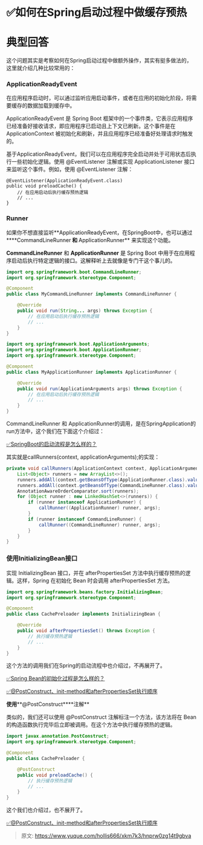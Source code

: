 # ✅如何在Spring启动过程中做缓存预热

# 典型回答


这个问题其实是考察如何在Spring启动过程中做额外操作，其实有挺多做法的，这里就介绍几种比较常用的：



### ApplicationReadyEvent


在应用程序启动时，可以通过监听应用启动事件，或者在应用的初始化阶段，将需要缓存的数据加载到缓存中。



ApplicationReadyEvent 是 Spring Boot 框架中的一个事件类，它表示应用程序已经准备好接收请求，即应用程序已启动且上下文已刷新。这个事件是在 ApplicationContext 被初始化和刷新，并且应用程序已经准备好处理请求时触发的。



基于ApplicationReadyEvent，我们可以在应用程序完全启动并处于可用状态后执行一些初始化逻辑。使用 @EventListener 注解或实现 ApplicationListener 接口来监听这个事件。例如，使用 @EventListener 注解：



```plain
@EventListener(ApplicationReadyEvent.class)
public void preloadCache() {
    // 在应用启动后执行缓存预热逻辑
    // ...
}

```

### Runner


如果你不想直接监听**<font style="color:rgb(15, 15, 15);">ApplicationReadyEvent，在SpringBoot中，也可以通过</font>****<font style="color:rgb(15, 15, 15);">CommandLineRunner</font>**<font style="color:rgb(15, 15, 15);"> 和 </font>**<font style="color:rgb(15, 15, 15);">ApplicationRunner</font>**<font style="color:rgb(15, 15, 15);"> 来实现这个功能。</font>

<font style="color:rgb(15, 15, 15);"></font>

**<font style="color:rgb(15, 15, 15);">CommandLineRunner</font>**<font style="color:rgb(15, 15, 15);"> 和 </font>**<font style="color:rgb(15, 15, 15);">ApplicationRunner</font>**<font style="color:rgb(15, 15, 15);"> 是 Spring Boot 中用于在应用程序启动后执行特定逻辑的接口。这解释听上去就像是专门干这个事儿的。</font>

<font style="color:rgb(15, 15, 15);"></font>

```java
import org.springframework.boot.CommandLineRunner;
import org.springframework.stereotype.Component;

@Component
public class MyCommandLineRunner implements CommandLineRunner {

    @Override
    public void run(String... args) throws Exception {
        // 在应用启动后执行缓存预热逻辑
        // ...
    }
}

```



```java
import org.springframework.boot.ApplicationArguments;
import org.springframework.boot.ApplicationRunner;
import org.springframework.stereotype.Component;

@Component
public class MyApplicationRunner implements ApplicationRunner {

    @Override
    public void run(ApplicationArguments args) throws Exception {
        // 在应用启动后执行缓存预热逻辑
        // ...
    }
}

```



CommandLineRunner 和 ApplicationRunner的调用，是在SpringApplication的run方法中，这个我们在下面这个介绍过：

[✅SpringBoot的启动流程是怎么样的？](https://www.yuque.com/hollis666/xkm7k3/fadkbgd4fyv8816p)



其实就是callRunners(context, applicationArguments);的实现：



```java
private void callRunners(ApplicationContext context, ApplicationArguments args) {
    List<Object> runners = new ArrayList<>();
    runners.addAll(context.getBeansOfType(ApplicationRunner.class).values());
    runners.addAll(context.getBeansOfType(CommandLineRunner.class).values());
    AnnotationAwareOrderComparator.sort(runners);
    for (Object runner : new LinkedHashSet<>(runners)) {
        if (runner instanceof ApplicationRunner) {
            callRunner((ApplicationRunner) runner, args);
        }
        if (runner instanceof CommandLineRunner) {
            callRunner((CommandLineRunner) runner, args);
        }
    }
}

```



### **使用****InitializingBean****接口**


实现 InitializingBean 接口，并在 afterPropertiesSet 方法中执行缓存预热的逻辑。这样，Spring 在初始化 Bean 时会调用 afterPropertiesSet 方法。



```java
import org.springframework.beans.factory.InitializingBean;
import org.springframework.stereotype.Component;

@Component
public class CachePreloader implements InitializingBean {

    @Override
    public void afterPropertiesSet() throws Exception {
        // 执行缓存预热逻辑
        // ...
    }
}

```



这个方法的调用我们在Spring的启动流程中也介绍过，不再展开了。



[✅Spring Bean的初始化过程是怎么样的？](https://www.yuque.com/hollis666/xkm7k3/zlvhpz)



[✅@PostConstruct、init-method和afterPropertiesSet执行顺序](https://www.yuque.com/hollis666/xkm7k3/sgf2ipp88i6qk803)



**使用****@PostConstruct****注解**



类似的，我们还可以使用 @PostConstruct 注解标注一个方法，该方法将在 Bean 的构造函数执行完毕后立即被调用。在这个方法中执行缓存预热的逻辑。



```java
import javax.annotation.PostConstruct;
import org.springframework.stereotype.Component;

@Component
public class CachePreloader {

    @PostConstruct
    public void preloadCache() {
        // 执行缓存预热逻辑
        // ...
    }
}

```



这个我们也介绍过，也不展开了。



[✅@PostConstruct、init-method和afterPropertiesSet执行顺序](https://www.yuque.com/hollis666/xkm7k3/sgf2ipp88i6qk803)



> 原文: <https://www.yuque.com/hollis666/xkm7k3/hnprw0zg14t9gbva>